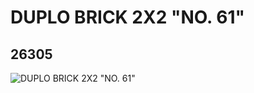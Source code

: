 # DUPLO BRICK 2X2 "NO. 61"
## 26305
![DUPLO BRICK 2X2 "NO. 61"](https://lc-www-live-s.legocdn.com/media/bricks/5/2/6147338.jpg)
